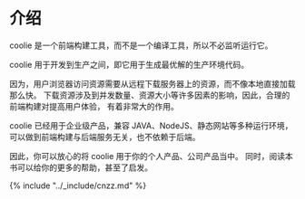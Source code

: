 # 介绍


coolie 是一个前端构建工具，而不是一个编译工具，所以不必监听运行它。

coolie 用于开发到生产之间，即它用于生成最优解的生产环境代码。

因为，用户浏览器访问资源需要从远程下载服务器上的资源，而不像本地直接加载那么快。
下载资源涉及到并发数量、资源大小等许多因素的影响，因此，合理的前端构建对提高用户体验，
有着非常大的作用。

coolie 已经用于企业级产品，兼容 JAVA、NodeJS、静态网站等多种运行环境，
可以做到前端构建与后端服务无关，也不依赖于后端。

因此，你可以放心的将 coolie 用于你的个人产品、公司产品当中。
同时，阅读本书可以给你的更多的帮助，甚至了启发。


{% include "../_include/cnzz.md" %}

